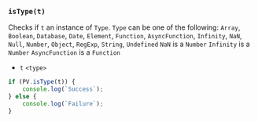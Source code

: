 ### ``isType(t)``
Checks if ``t`` an instance of ``Type``. ``Type`` can be one of the following: `Array`, `Boolean`, `Database`, `Date`, `Element`, `Function`, `AsyncFunction`, `Infinity`, `NaN`, `Null`, `Number`, `Object`, `RegExp`, `String`, `Undefined`
``NaN`` is a `Number`
``Infinity`` is a `Number`
``AsyncFunction`` is a `Function`

- `t` `<type>`

```js
if (PV.isType(t)) {
    console.log(`Success`);
} else {
    console.log(`Failure`);
}
```